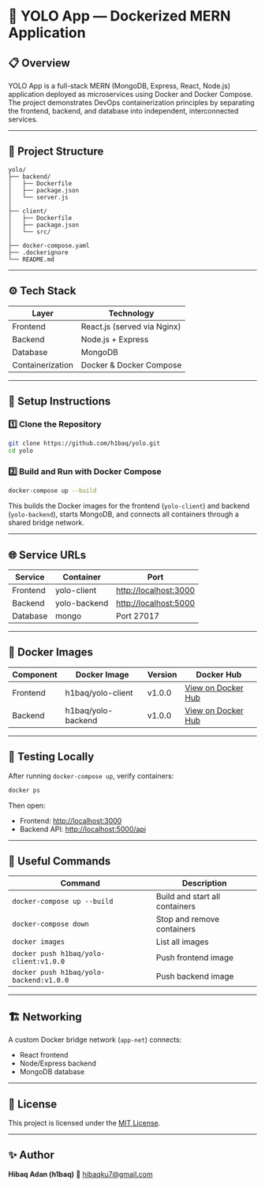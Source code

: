 # 🧠 YOLO App — Dockerized MERN Application

## 📋 Overview

YOLO App is a full-stack MERN (MongoDB, Express, React, Node.js) application deployed as microservices using Docker and Docker Compose.
The project demonstrates DevOps containerization principles by separating the frontend, backend, and database into independent, interconnected services.

---

## 🧩 Project Structure

```
yolo/
├── backend/
│   ├── Dockerfile
│   ├── package.json
│   └── server.js
│
├── client/
│   ├── Dockerfile
│   ├── package.json
│   └── src/
│
├── docker-compose.yaml
├── .dockerignore
└── README.md
```

---

## ⚙️ Tech Stack

| Layer            | Technology                  |
| ---------------- | --------------------------- |
| Frontend         | React.js (served via Nginx) |
| Backend          | Node.js + Express           |
| Database         | MongoDB                     |
| Containerization | Docker & Docker Compose     |

---

## 🚀 Setup Instructions

### 1️⃣ Clone the Repository

```bash
git clone https://github.com/h1baq/yolo.git
cd yolo
```

### 2️⃣ Build and Run with Docker Compose

```bash
docker-compose up --build
```

This builds the Docker images for the frontend (`yolo-client`) and backend (`yolo-backend`), starts MongoDB, and connects all containers through a shared bridge network.

---

## 🌐 Service URLs

| Service  | Container    | Port                                           |
| -------- | ------------ | ---------------------------------------------- |
| Frontend | yolo-client  | [http://localhost:3000](http://localhost:3000) |
| Backend  | yolo-backend | [http://localhost:5000](http://localhost:5000) |
| Database | mongo        | Port 27017                                     |

---

## 🐳 Docker Images

| Component | Docker Image       | Version | Docker Hub                                                                        |
| --------- | ------------------ | ------- | --------------------------------------------------------------------------------- |
| Frontend  | h1baq/yolo-client  | v1.0.0  | [View on Docker Hub](https://hub.docker.com/repository/docker/h1baq/yolo-client)  |
| Backend   | h1baq/yolo-backend | v1.0.0  | [View on Docker Hub](https://hub.docker.com/repository/docker/h1baq/yolo-backend) |

---

## 🧪 Testing Locally

After running `docker-compose up`, verify containers:

```bash
docker ps
```

Then open:

* Frontend: [http://localhost:3000](http://localhost:3000)
* Backend API: [http://localhost:5000/api](http://localhost:5000/api)

---

## 🧰 Useful Commands

| Command                                 | Description                    |
| --------------------------------------- | ------------------------------ |
| `docker-compose up --build`             | Build and start all containers |
| `docker-compose down`                   | Stop and remove containers     |
| `docker images`                         | List all images                |
| `docker push h1baq/yolo-client:v1.0.0`  | Push frontend image            |
| `docker push h1baq/yolo-backend:v1.0.0` | Push backend image             |

---

## 🏗️ Networking

A custom Docker bridge network (`app-net`) connects:

* React frontend
* Node/Express backend
* MongoDB database

---

## 🧾 License

This project is licensed under the [MIT License](LICENSE).

---

## ✨ Author

**Hibaq Adan (h1baq)**
📧 [hibaqku7@gmail.com](mailto:hibaqku7@gmail.com)
